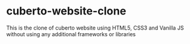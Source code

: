 # cuberto-website-clone
This is the clone of cuberto website using HTML5, CSS3 and Vanilla JS without using any additional frameworks or libraries
